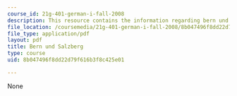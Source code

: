 ```yaml
---
course_id: 21g-401-german-i-fall-2008
description: This resource contains the information regarding bern und salzberg.
file_location: /coursemedia/21g-401-german-i-fall-2008/8b047496f8dd22d79f616b3f8c425e01_MIT21G_401F08_group2.pdf
file_type: application/pdf
layout: pdf
title: Bern und Salzberg
type: course
uid: 8b047496f8dd22d79f616b3f8c425e01

---
```

None